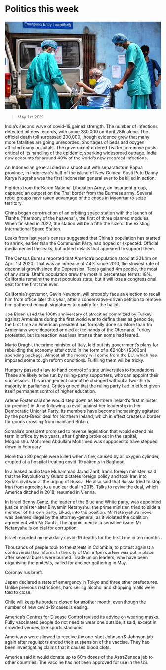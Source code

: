 ###### 

# Politics this week 

#####  

![image](images/20210501_wwp001.jpg) 

> May 1st 2021 

India’s second wave of covid-19 gained strength. The number of infections detected hit new records, with some 380,000 on April 28th alone. The official death toll surpassed 200,000, though evidence grew that many more fatalities are going unrecorded. Shortages of beds and oxygen afflicted many hospitals. The government ordered Twitter to remove posts critical of its handling of the epidemic, sparking widespread outrage. India now accounts for around 40% of the world’s new recorded infections.

An Indonesian general died in a shoot-out with separatists in Papua province, in Indonesia's half of the island of New Guinea. Gusti Putu Danny Karya Nugraha was the first Indonesian general ever to be killed in action.


Fighters from the Karen National Liberation Army, an insurgent group, captured an outpost on the Thai border from the Burmese army. Several rebel groups have taken advantage of the chaos in Myanmar to seize territory.

China began construction of an orbiting space station with the launch of Tianhe (“harmony of the heavens”), the first of three planned modules. When finished in 2022, the station will be a fifth the size of the existing International Space Station.

Leaks from last year’s census suggested that China’s population has started to shrink, earlier than the Communist Party had hoped or expected. Official media denied the leaks, but added details that appeared to support them.

The Census Bureau reported that America’s population stood at 331.4m on April 1st 2020. That was an increase of 7.4% since 2010, the slowest rate of decennial growth since the Depression. Texas gained 4m people, the most of any state; Utah’s population grew the most in percentage terms: 18%. California remains the most populous state, but it will lose a congressional seat for the first time ever.

California’s governor, Gavin Newsom, will probably face an election to recall him from office later this year, after a conservative-driven petition to remove him gathered enough signatures to qualify for the ballot.

Joe Biden used the 106th anniversary of atrocities committed by Turkey against Armenians during the first world war to define them as genocide, the first time an American president has formally done so. More than 1m Armenians were deported or died at the hands of the Ottomans. Turkey protested, but its reaction was less intense than some had feared.

Mario Draghi, the prime minister of Italy, laid out his government’s plans for rebuilding the economy after covid in the form of a €248bn ($300bn) spending package. Almost all the money will come from the EU, which has imposed some tough reform conditions. Fulfilling them will be tricky.

Hungary passed a law to hand control of state universities to foundations. These are likely to be run by ruling-party supporters, who can appoint their successors. This arrangement cannot be changed without a two-thirds majority in parliament. Critics griped that the ruling party had in effect given itself permanent control of higher education.

Arlene Foster said she would step down as Northern Ireland’s first minister (or premier) in June following a revolt against her leadership in her Democratic Unionist Party. Its members have become increasingly agitated by the post-Brexit deal for Northern Ireland, which in effect creates a border for goods crossing from mainland Britain.

Somalia’s president promised to reverse legislation that would extend his term in office by two years, after fighting broke out in the capital, Mogadishu. Mohamed Abdullahi Mohamed was supposed to have stepped down in February.

More than 80 people were killed when a fire, caused by an oxygen cylinder, erupted at a hospital treating covid-19 patients in Baghdad.

In a leaked audio tape Muhammad Javad Zarif, Iran’s foreign minister, said that the Revolutionary Guard dictates foreign policy and took Iran into Syria’s civil war at the urging of Russia. He also said that Russia tried to stop Iran from agreeing to a nuclear deal in 2015. Talks to revive the deal, which America ditched in 2018, resumed in Vienna.

In Israel Benny Gantz, the leader of the Blue and White party, was appointed justice minister after Binyamin Netanyahu, the prime minister, tried to slide a member of his own party, Likud, into the position. Mr Netanyahu’s move was deemed illegal by the attorney-general, as it violated the coalition agreement with Mr Gantz. The appointment is a sensitive issue: Mr Netanyahu is on trial for corruption.

Israel recorded no new daily  covid-19 deaths for the first time in ten months.

Thousands of people took to the streets in Colombia, to protest against a controversial tax reform. In the city of Cali a 1pm curfew was put in place after several buses were burned. Trade union leaders, who have been organising the protests, called for another gathering in May.

Coronavirus briefs


Japan declared a state of emergency in Tokyo and three other prefectures. Unlike previous restrictions, bars selling alcohol and shopping malls were told to close.

Chile will keep its borders closed for another month, even though the number of new covid-19 cases is easing.

America’s Centres for Disease Control revised its advice on wearing masks. Fully vaccinated people do not need to wear one outside, it said, except in crowded venues, like sports stadiums.

Americans were allowed to receive the one-shot Johnson &amp; Johnson jab again after regulators ended their suspension of the vaccine. They had been investigating claims that it caused blood clots.

America said it would donate up to 60m doses of the AstraZeneca jab to other countries. The vaccine has not been approved for use in the US.

